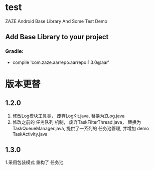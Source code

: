 # test
ZAZE Android Base Library And Some Test Demo


## Add Base Library to your project
### Gradle:
-    compile 'com.zaze.aarrepo:aarrepo:1.3.0@aar'




# 版本更替

## 1.2.0

1. 修改Log模块工具类， 废弃LogKit.java, 替换为ZLog.java
2. 修改之前的 任务队列 机制， 废弃TaskFilterThread.java， 替换为 TaskQueueManager.java, 提供了一系列的 任务池管理,
并增加 demo  TaskActivity.java


## 1.3.0
1.采用包装模式 重构了 任务池